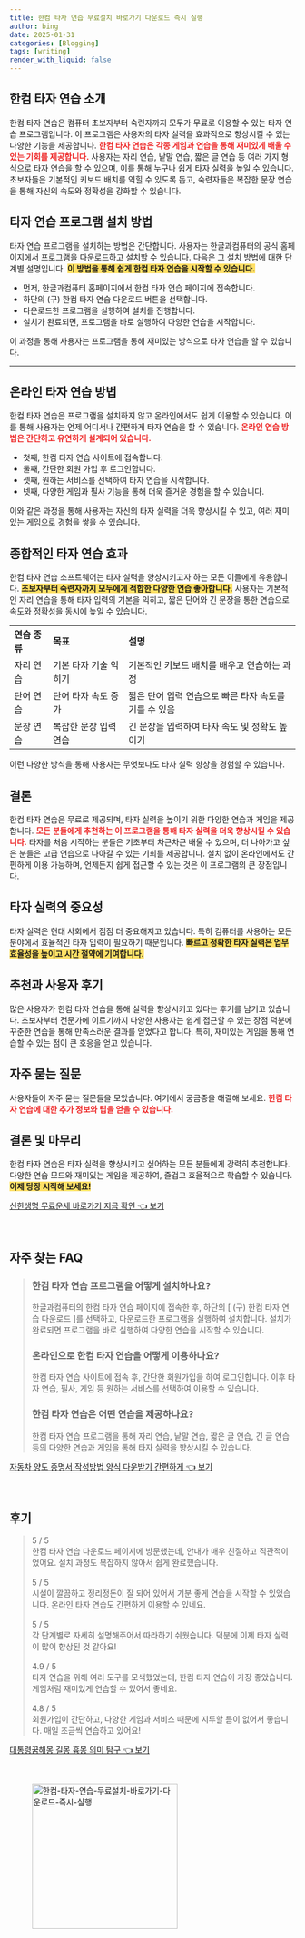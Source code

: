 ```yaml
---
title: 한컴 타자 연습 무료설치 바로가기 다운로드 즉시 실행
author: bing
date: 2025-01-31
categories: [Blogging]
tags: [writing]
render_with_liquid: false
---
```



<h2 id='한컴_타자_연습_소개'>한컴 타자 연습 소개</h2>

<p>한컴 타자 연습은 컴퓨터 초보자부터 숙련자까지 모두가 무료로 이용할 수 있는 타자 연습 프로그램입니다. 이 프로그램은 사용자의 타자 실력을 효과적으로 향상시킬 수 있는 다양한 기능을 제공합니다. <b><span style="color: #ee2323;">한컴 타자 연습은 각종 게임과 연습을 통해 재미있게 배울 수 있는 기회를 제공합니다.</span></b> 사용자는 자리 연습, 낱말 연습, 짧은 글 연습 등 여러 가지 형식으로 타자 연습을 할 수 있으며, 이를 통해 누구나 쉽게 타자 실력을 높일 수 있습니다. 초보자들은 기본적인 키보드 배치를 익힐 수 있도록 돕고, 숙련자들은 복잡한 문장 연습을 통해 자신의 속도와 정확성을 강화할 수 있습니다.</p>

<h2 id='타자_연습_프로그램_설치_방법'>타자 연습 프로그램 설치 방법</h2>

<p>타자 연습 프로그램을 설치하는 방법은 간단합니다. 사용자는 한글과컴퓨터의 공식 홈페이지에서 프로그램을 다운로드하고 설치할 수 있습니다. 다음은 그 설치 방법에 대한 단계별 설명입니다. <b><span style="background-color: #ffe066;">이 방법을 통해 쉽게 한컴 타자 연습을 시작할 수 있습니다.</span></b> </p>

<ul>
    <li>먼저, 한글과컴퓨터 홈페이지에서 한컴 타자 연습 페이지에 접속합니다.</li>
    <li>하단의 (구) 한컴 타자 연습 다운로드 버튼을 선택합니다.</li>
    <li>다운로드한 프로그램을 실행하여 설치를 진행합니다.</li>
    <li>설치가 완료되면, 프로그램을 바로 실행하여 다양한 연습을 시작합니다.</li>
</ul>

<p>이 과정을 통해 사용자는 프로그램을 통해 재미있는 방식으로 타자 연습을 할 수 있습니다.</p>

<hr />

<h2 id='온라인_타자_연습_방법'>온라인 타자 연습 방법</h2>

<p>한컴 타자 연습은 프로그램을 설치하지 않고 온라인에서도 쉽게 이용할 수 있습니다. 이를 통해 사용자는 언제 어디서나 간편하게 타자 연습을 할 수 있습니다. <b><span style="color: #ee2323;">온라인 연습 방법은 간단하고 유연하게 설계되어 있습니다.</span></b> </p>

<ul>
    <li>첫째, 한컴 타자 연습 사이트에 접속합니다.</li>
    <li>둘째, 간단한 회원 가입 후 로그인합니다.</li>
    <li>셋째, 원하는 서비스를 선택하여 타자 연습을 시작합니다.</li>
    <li>넷째, 다양한 게임과 필사 기능을 통해 더욱 즐거운 경험을 할 수 있습니다.</li>
</ul>

<p>이와 같은 과정을 통해 사용자는 자신의 타자 실력을 더욱 향상시킬 수 있고, 여러 재미있는 게임으로 경험을 쌓을 수 있습니다.</p>

<h2 id='종합적인_타자_연습_효과'>종합적인 타자 연습 효과</h2>

<p>한컴 타자 연습 소프트웨어는 타자 실력을 향상시키고자 하는 모든 이들에게 유용합니다. <b><span style="background-color: #ffe066;">초보자부터 숙련자까지 모두에게 적합한 다양한 연습 좋아합니다.</span></b> 사용자는 기본적인 자리 연습을 통해 타자 입력의 기본을 익히고, 짧은 단어와 긴 문장을 통한 연습으로 속도와 정확성을 동시에 높일 수 있습니다.</p>

<table>
    <tr>
        <td><b>연습 종류</b></td>
        <td><b>목표</b></td>
        <td><b>설명</b></td>
    </tr>
    <tr>
        <td>자리 연습</td>
        <td>기본 타자 기술 익히기</td>
        <td>기본적인 키보드 배치를 배우고 연습하는 과정</td>
    </tr>
    <tr>
        <td>단어 연습</td>
        <td>단어 타자 속도 증가</td>
        <td>짧은 단어 입력 연습으로 빠른 타자 속도를 기를 수 있음</td>
    </tr>
    <tr>
        <td>문장 연습</td>
        <td>복잡한 문장 입력 연습</td>
        <td>긴 문장을 입력하여 타자 속도 및 정확도 높이기</td>
    </tr>
</table>

<p>이런 다양한 방식을 통해 사용자는 무엇보다도 타자 실력 향상을 경험할 수 있습니다.</p>

<h2 id='결론'>결론</h2>

<p>한컴 타자 연습은 무료로 제공되며, 타자 실력을 높이기 위한 다양한 연습과 게임을 제공합니다. <b><span style="color: #ee2323;">모든 분들에게 추천하는 이 프로그램을 통해 타자 실력을 더욱 향상시킬 수 있습니다.</span></b> 타자를 처음 시작하는 분들은 기초부터 차근차근 배울 수 있으며, 더 나아가고 싶은 분들은 고급 연습으로 나아갈 수 있는 기회를 제공합니다. 설치 없이 온라인에서도 간편하게 이용 가능하며, 언제든지 쉽게 접근할 수 있는 것은 이 프로그램의 큰 장점입니다.</p>

<h2 id='타자_실력의_중요성'>타자 실력의 중요성</h2>

<p>타자 실력은 현대 사회에서 점점 더 중요해지고 있습니다. 특히 컴퓨터를 사용하는 모든 분야에서 효율적인 타자 입력이 필요하기 때문입니다. <b><span style="background-color: #ffe066;">빠르고 정확한 타자 실력은 업무 효율성을 높이고 시간 절약에 기여합니다.</span></b> </p>

<h2 id='추천과_사용자_후기'>추천과 사용자 후기</h2>

<p>많은 사용자가 한컴 타자 연습을 통해 실력을 향상시키고 있다는 후기를 남기고 있습니다. 초보자부터 전문가에 이르기까지 다양한 사용자는 쉽게 접근할 수 있는 장점 덕분에 꾸준한 연습을 통해 만족스러운 결과를 얻었다고 합니다. 특히, 재미있는 게임을 통해 연습할 수 있는 점이 큰 호응을 얻고 있습니다.</p>

<h2 id='자주_묻는_질문'>자주 묻는 질문</h2>

<p>사용자들이 자주 묻는 질문들을 모았습니다. 여기에서 궁금증을 해결해 보세요. <b><span style="color: #ee2323;">한컴 타자 연습에 대한 추가 정보와 팁을 얻을 수 있습니다.</span></b> </p>

<h2 id='결론 및_마무리'>결론 및 마무리</h2>

<p>한컴 타자 연습은 타자 실력을 향상시키고 싶어하는 모든 분들에게 강력히 추천합니다. 다양한 연습 모드와 재미있는 게임을 제공하여, 즐겁고 효율적으로 학습할 수 있습니다. <b><span style="background-color: #ffe066;">이제 당장 시작해 보세요!</span></b></p>


<p><a class="click-button" title="신한생명 무료운세 바로가기 지금 확인" href="https://adkhouse.github.io/posts/%EC%8B%A0%ED%95%9C%EC%83%9D%EB%AA%85-%EB%AC%B4%EB%A3%8C%EC%9A%B4%EC%84%B8-%EB%B0%94%EB%A1%9C%EA%B0%80%EA%B8%B0-%EC%A7%80%EA%B8%88-%ED%99%95%EC%9D%B8/" rel="dofollow">신한생명 무료운세 바로가기 지금 확인 👈 보기</a></p><br>
<h2 id='자주_찾는_FAQ'>자주 찾는 FAQ</h2>
<div itemscope="" itemtype="https://schema.org/FAQPage"> 
<blockquote> 
<div itemscope="" itemprop="mainEntity" itemtype="https://schema.org/Question"> 
<h3 itemprop="name">한컴 타자 연습 프로그램을 어떻게 설치하나요?</h3> 
<div itemscope="" itemprop="acceptedAnswer" itemtype="https://schema.org/Answer"> 
<span itemprop="text"> 
<p>한글과컴퓨터의 한컴 타자 연습 페이지에 접속한 후, 하단의 [ (구) 한컴 타자 연습 다운로드 ]를 선택하고, 다운로드한 프로그램을 실행하여 설치합니다. 설치가 완료되면 프로그램을 바로 실행하여 다양한 연습을 시작할 수 있습니다.</p> 
</span> 
</div> 
</div> 

<div itemscope="" itemprop="mainEntity" itemtype="https://schema.org/Question"> 
<h3 itemprop="name">온라인으로 한컴 타자 연습을 어떻게 이용하나요?</h3> 
<div itemscope="" itemprop="acceptedAnswer" itemtype="https://schema.org/Answer"> 
<span itemprop="text"> 
<p>한컴 타자 연습 사이트에 접속 후, 간단한 회원가입을 하여 로그인합니다. 이후 타자 연습, 필사, 게임 등 원하는 서비스를 선택하여 이용할 수 있습니다.</p> 
</span> 
</div> 
</div> 

<div itemscope="" itemprop="mainEntity" itemtype="https://schema.org/Question"> 
<h3 itemprop="name">한컴 타자 연습은 어떤 연습을 제공하나요?</h3> 
<div itemscope="" itemprop="acceptedAnswer" itemtype="https://schema.org/Answer"> 
<span itemprop="text"> 
<p>한컴 타자 연습 프로그램을 통해 자리 연습, 낱말 연습, 짧은 글 연습, 긴 글 연습 등의 다양한 연습과 게임을 통해 타자 실력을 향상시킬 수 있습니다.</p> 
</span> 
</div> 
</div> 
</blockquote> 
</div>
<p><a class="click-button" title="자동차 양도 증명서 작성방법 양식 다운받기 간편하게" href="https://adkhouse.github.io/posts/%EC%9E%90%EB%8F%99%EC%B0%A8-%EC%96%91%EB%8F%84-%EC%A6%9D%EB%AA%85%EC%84%9C-%EC%9E%91%EC%84%B1%EB%B0%A9%EB%B2%95-%EC%96%91%EC%8B%9D-%EB%8B%A4%EC%9A%B4%EB%B0%9B%EA%B8%B0-%EA%B0%84%ED%8E%B8%ED%95%98%EA%B2%8C/" rel="dofollow">자동차 양도 증명서 작성방법 양식 다운받기 간편하게 👈 보기</a></p><br>
<h2 id='후기'>후기</h2>
<div itemscope itemtype="https://schema.org/Product">
  <blockquote>
  <div itemprop="review" itemscope itemtype="https://schema.org/Review">
      <div itemprop="reviewRating" itemscope itemtype="https://schema.org/Rating"> <span itemprop="ratingValue">5</span> / <span itemprop="bestRating">5</span> </div>
      <span itemprop="reviewBody">한컴 타자 연습 다운로드 페이지에 방문했는데, 안내가 매우 친절하고 직관적이었어요. 설치 과정도 복잡하지 않아서 쉽게 완료했습니다.</span>
  </div>
  <br>
  <div itemprop="review" itemscope itemtype="https://schema.org/Review">
      <div itemprop="reviewRating" itemscope itemtype="https://schema.org/Rating"> <span itemprop="ratingValue">5</span> / <span itemprop="bestRating">5</span> </div>
      <span itemprop="reviewBody">시설이 깔끔하고 정리정돈이 잘 되어 있어서 기분 좋게 연습을 시작할 수 있었습니다. 온라인 타자 연습도 간편하게 이용할 수 있네요.</span>
  </div>
  <br>
  <div itemprop="review" itemscope itemtype="https://schema.org/Review">
      <div itemprop="reviewRating" itemscope itemtype="https://schema.org/Rating"> <span itemprop="ratingValue">5</span> / <span itemprop="bestRating">5</span> </div>
      <span itemprop="reviewBody">각 단계별로 자세히 설명해주어서 따라하기 쉬웠습니다. 덕분에 이제 타자 실력이 많이 향상된 것 같아요!</span>
  </div>
  <br>
  <div itemprop="review" itemscope itemtype="https://schema.org/Review">
      <div itemprop="reviewRating" itemscope itemtype="https://schema.org/Rating"> <span itemprop="ratingValue">4.9</span> / <span itemprop="bestRating">5</span> </div>
      <span itemprop="reviewBody">타자 연습을 위해 여러 도구를 모색했었는데, 한컴 타자 연습이 가장 좋았습니다. 게임처럼 재미있게 연습할 수 있어서 좋네요.</span>
  </div>
  <br>
  <div itemprop="review" itemscope itemtype="https://schema.org/Review">
      <div itemprop="reviewRating" itemscope itemtype="https://schema.org/Rating"> <span itemprop="ratingValue">4.8</span> / <span itemprop="bestRating">5</span> </div>
      <span itemprop="reviewBody">회원가입이 간단하고, 다양한 게임과 서비스 때문에 지루할 틈이 없어서 좋습니다. 매일 조금씩 연습하고 있어요!</span>
  </div>
  </blockquote>
</div>
<p><a class="click-button" title="대통령꿈해몽 길몽 흉몽 의미 탐구" href="https://adkhouse.github.io/posts/%EB%8C%80%ED%86%B5%EB%A0%B9%EA%BF%88%ED%95%B4%EB%AA%BD-%EA%B8%B8%EB%AA%BD-%ED%9D%89%EB%AA%BD-%EC%9D%98%EB%AF%B8-%ED%83%90%EA%B5%AC/" rel="dofollow">대통령꿈해몽 길몽 흉몽 의미 탐구 👈 보기</a></p><br>
<figure class="image"><img src="https://adkhouse.github.io/assets/img/thumbnail/한컴-타자-연습-무료설치-바로가기-다운로드-즉시-실행.webp" alt="한컴-타자-연습-무료설치-바로가기-다운로드-즉시-실행" width="256" height="256"></figure>